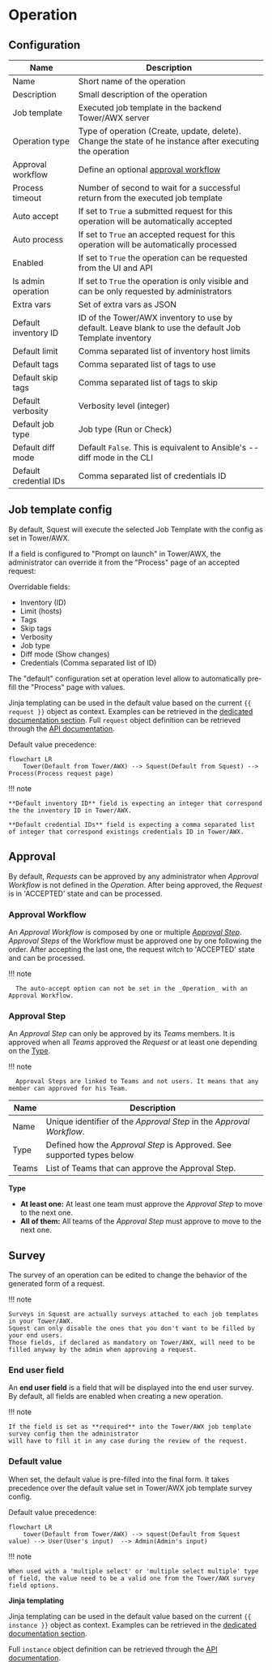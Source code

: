 # Operation

## Configuration

| Name                   | Description                                                                                               |
|------------------------|-----------------------------------------------------------------------------------------------------------|
| Name                   | Short name of the operation                                                                               |
| Description            | Small description of the operation                                                                        |
| Job template           | Executed job template in the backend Tower/AWX server                                                     |
| Operation type         | Type of operation (Create, update, delete). Change the state of he instance after executing the operation |
| Approval workflow      | Define an optional [approval workflow](#approval)                                                         |
| Process timeout        | Number of second to wait for a successful return from the executed job template                           |
| Auto accept            | If set to `True` a submitted request for this operation will be automatically accepted                    |
| Auto process           | If set to `True` an accepted request for this operation will be automatically processed                   |
| Enabled                | If set to `True` the operation can be requested from the UI and API                                       |
| Is admin operation     | If set to `True` the operation is only visible and can be only requested by administrators                |
| Extra vars             | Set of extra vars as JSON                                                                                 |
| Default inventory ID   | ID of the Tower/AWX inventory to use by default.  Leave blank to use the default Job Template inventory   |
| Default limit          | Comma separated list of inventory host limits                                                             |
| Default tags           | Comma separated list of tags to use                                                                       |
| Default skip tags      | Comma separated list of tags to skip                                                                      |
| Default verbosity      | Verbosity level (integer)                                                                                 |
| Default job type       | Job type (Run or Check)                                                                                   |
| Default diff mode      | Default `False`. This is equivalent to Ansible's --diff mode in the CLI                                   |
| Default credential IDs | Comma separated list of credentials ID                                                                    |

## Job template config

By default, Squest will execute the selected Job Template with the config as set in Tower/AWX. 

If a field is configured to "Prompt on launch" in Tower/AWX, the administrator can override it from the "Process" page of an accepted request:

Overridable fields:

- Inventory (ID)
- Limit (hosts)
- Tags
- Skip tags
- Verbosity
- Job type
- Diff mode (Show changes)
- Credentials (Comma separated list of ID)

The "default" configuration set at operation level allow to automatically pre-fill the "Process" page with values.

Jinja templating can be used in the default value based on the current `{{ request }}` object as context.
Examples can be retrieved in the [dedicated documentation section](../jinja.md). Full `request` object definition can be retrieved through the [API documentation](../api.md).

Default value precedence:

```mermaid
flowchart LR
    Tower(Default from Tower/AWX) --> Squest(Default from Squest) --> Process(Process request page)
```

!!! note

    **Default inventory ID** field is expecting an integer that correspond the the inventory ID in Tower/AWX.

    **Default credential IDs** field is expecting a comma separated list of integer that correspond existings credentials ID in Tower/AWX.


## Approval

By default, _Requests_ can be approved by any administrator when
_Approval Workflow_ is not defined in the _Operation_. After being approved, the _Request_ is in 'ACCEPTED' state and can be
processed.

### Approval Workflow

An _Approval Workflow_ is composed by one or multiple [_Approval Step_](#approval-step).
_Approval Steps_ of the Workflow must be approved one by one following the order. After accepting the last one, the
request witch to 'ACCEPTED' state and can be processed.

!!! note

      The auto-accept option can not be set in the _Operation_ with an Approval Workflow.

### Approval Step

An _Approval Step_ can only be approved by its _Teams_ members. It is approved when all _Teams_ approved the _Request_ or at
least one depending on the [Type](#type).

!!! note

      Approval Steps are linked to Teams and not users. It means that any member can approved for his Team.

| Name  | Description                                                            |
|-------|------------------------------------------------------------------------|
| Name  | Unique identifier of the _Approval Step_ in the _Approval Workflow_.   |
| Type  | Defined how the _Approval Step_ is Approved. See supported types below |
| Teams | List of Teams that can approve the Approval Step.                      |


**Type**

- **At least one:** At least one team must approve the _Approval Step_ to move to the next one.
- **All of them:** All teams of the _Approval Step_ must approve to move to the next one.


## Survey

The survey of an operation can be edited to change the behavior of the generated form of a request.

!!! note

    Surveys in Squest are actually surveys attached to each job templates in your Tower/AWX.
    Squest can only disable the ones that you don't want to be filled by your end users.
    Those fields, if declared as mandatory on Tower/AWX, will need to be filled anyway by the admin when approving a request.

### End user field

An **end user field**  is a field that will be displayed into the end user survey.
By default, all fields are enabled when creating a new operation.

!!! note

    If the field is set as **required** into the Tower/AWX job template survey config then the administrator
    will have to fill it in any case during the review of the request.

### Default value


When set, the default value is pre-filled into the final form. It takes precedence over the default value set in Tower/AWX job template survey config.

Default value precedence:

```mermaid
flowchart LR
    tower(Default from Tower/AWX) --> squest(Default from Squest value) --> User(User's input)  --> Admin(Admin's input)
```

!!! note

    When used with a 'multiple select' or 'multiple select multiple' type of field, the value need to be a valid one from the Tower/AWX survey field options.

**Jinja templating**

Jinja templating can be used in the default value based on the current `{{ instance }}` object as context.
Examples can be retrieved in the [dedicated documentation section](../jinja.md).

Full `instance` object definition can be retrieved through the [API documentation](../api.md).
